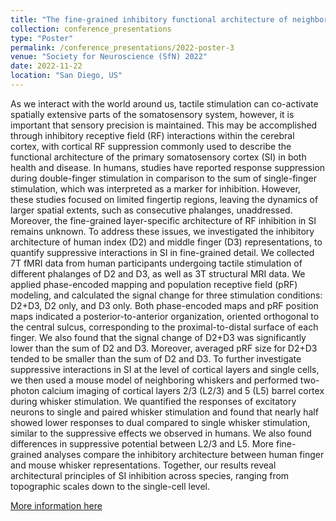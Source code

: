 ```yaml
---
title: "The fine-grained inhibitory functional architecture of neighboring representations in primary somatosensory cortex of humans and mice"
collection: conference_presentations
type: "Poster"
permalink: /conference_presentations/2022-poster-3
venue: "Society for Neuroscience (SfN) 2022"
date: 2022-11-22
location: "San Diego, US"
---
```


As we interact with the world around us, tactile stimulation can co-activate spatially extensive parts of the somatosensory system, however, it is important that sensory precision is maintained. This may be accomplished through inhibitory receptive field (RF) interactions within the cerebral cortex, with cortical RF suppression commonly used to describe the functional architecture of the primary somatosensory cortex (SI) in both health and disease. In humans, studies have reported response suppression during double-finger stimulation in comparison to the sum of single-finger stimulation, which was interpreted as a marker for inhibition. However, these studies focused on limited fingertip regions, leaving the dynamics of larger spatial extents, such as consecutive phalanges, unaddressed. Moreover, the fine-grained layer-specific architecture of RF inhibition in SI remains unknown. To address these issues, we investigated the inhibitory architecture of human index (D2) and middle finger (D3) representations, to quantify suppressive interactions in SI in fine-grained detail. We collected 7T fMRI data from human participants undergoing tactile stimulation of different phalanges of D2 and D3, as well as 3T structural MRI data. We applied phase-encoded mapping and population receptive field (pRF) modeling, and calculated the signal change for three stimulation conditions: D2+D3, D2 only, and D3 only. Both phase-encoded maps and pRF position maps indicated a posterior-to-anterior organization, oriented orthogonal to the central sulcus, corresponding to the proximal-to-distal surface of each finger. We also found that the signal change of D2+D3 was significantly lower than the sum of D2 and D3. Moreover, averaged pRF size for D2+D3 tended to be smaller than the sum of D2 and D3. To further investigate suppressive interactions in SI at the level of cortical layers and single cells, we then used a mouse model of neighboring whiskers and performed two-photon calcium imaging of cortical layers 2/3 (L2/3) and 5 (L5) barrel cortex during whisker stimulation. We quantified the responses of excitatory neurons to single and paired whisker stimulation and found that nearly half showed lower responses to dual compared to single whisker stimulation, similar to the suppressive effects we observed in humans. We also found differences in suppressive potential between L2/3 and L5. More fine-grained analyses compare the inhibitory architecture between human finger and mouse whisker representations. Together, our results reveal architectural principles of SI inhibition across species, ranging from topographic scales down to the single-cell level.

[More information here](https://www.sfn.org/meetings/neuroscience-2022)